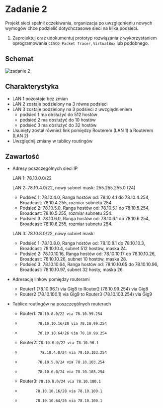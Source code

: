 # Zadanie 2

Projekt sieci spełnił oczekiwania, organizacja po uwzględnieniu nowych wymogów chce podzielić dotychczasowe sieci na kilka podsieci.

1. Zaprojektuj oraz udokumentuj prototyp rozwiązania z wykorzystaniem oprogramowania ``CISCO Packet Tracer``, ``VirtualBox`` lub podobnego. 

## Schemat

![zadanie 2](stage-02.svg)

## Charakterystyka
  * LAN 1 pozostaje bez zmian
  * LAN 2 zostaje podzielony na 3 równe podsieci
  * LAN 3 zostaje podzielony na 3 podsieci z uwzględnieniem
    * podsieć 1 ma obsłużyć do 512 hostów
    * podsieć 2 ma obsłużyć do 10 hostów
    * podsieć 3 ma obsłużyć do 32 hostów
  * Usunięty został również link pomiędzy Routerem (LAN 1) a Routerem (LAN 2)
  * Uwzględnij zmiany w tablicy routingów




## Zawartość

 * Adresy poszczególnych sieci IP

   LAN 1: 78.10.0.0/22

   LAN 2: 78.10.4.0/22, nowy subnet mask: 255.255.255.0 (24)
    * Podsieć 1: 78.10.4.0, Ranga hostów od: 78.10.4.1 do 78.10.4.254, Broadcast: 78.10.4.255, rozmiar subnetu 254.
    * Podsieć 2: 78.10.5.0, Ranga hostów od: 78.10.5.1 do 78.10.5.254, Broadcast: 78.10.5.255, rozmiar subnetu 254.
    * Podsieć 3: 78.10.6.0, Ranga hostów od: 78.10.6.1 do 78.10.6.254, Broadcast: 78.10.6.255, rozmiar subnetu 254.

   LAN 3: 78.10.8.0/22, nowy subnet mask: 
    * Podsieć 1: 78.10.8.0, Ranga hostów od: 78.10.8.1 do 78.10.10.3, Broadcast: 78.10.10.4, subnet 512 hostów, maska 24.
    * Podsieć 2: 78.10.10.16, Ranga hostów od: 78.10.10.17 do 78.10.10.26, Broadcast: 78.10.10.26, subnet 10 hostów, maska 28.
    * Podsieć 3: 78.10.10.64, Ranga hostów od: 78.10.10.65 do 78.10.10.96, Broadcast: 78.10.10.97, subnet 32 hosty, maska 26.

 * Adresację linków pomiędzy routerami
    * Router1 (78.10.96.1) via Gig8 to Router2 (78.10.99.254) via Gig8
    * Router2 (78.10.100.1) via Gig9 to Router3 (78.10.103.254) via Gig9

 * Tablice routingów na poszczególnych routerach
    *  Router1: ``78.10.8.0/22 via 78.10.99.254``
    * ``        78.10.10.16/28 via 78.10.99.254``
    * ``        78.10.10.64/26 via 78.10.99.254``
              
    *  Router2: ``78.10.0.0/22 via 78.10.96.1``
    * ``         78.10.4.0/24 via 78.10.103.254``
    * ``        78.10.5.0/24 via 78.10.103.254``
    * ``        78.10.6.0/24 via 78.10.103.254``

    *  Router3: ``78.10.8.0/24 via 78.10.100.1``
    * ``       78.10.10.16/28 via 78.10.100.1``
    * ``       78.10.10.64/26 via 78.10.100.1``
